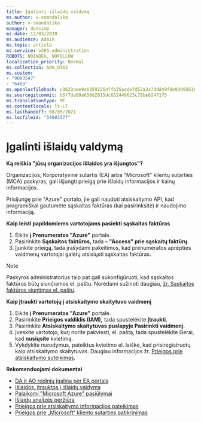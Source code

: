 ```yaml
---
title: Įgalinti išlaidų valdymą
ms.author: v-smandalika
author: v-smandalika
manager: dansimp
ms.date: 12/03/2020
ms.audience: Admin
ms.topic: article
ms.service: o365-administration
ROBOTS: NOINDEX, NOFOLLOW
localization_priority: Normal
ms.collection: Adm_O365
ms.custom:
- "9003547"
- "6463"
ms.openlocfilehash: c3623aee9ab3592254ffb25aade7d52a2c7ddd49fde939956162cd4008d5ba19
ms.sourcegitcommit: b5f7da89a650d2915dc652449623c78be6247175
ms.translationtype: MT
ms.contentlocale: lt-LT
ms.lasthandoff: 08/05/2021
ms.locfileid: "54003577"
---
```

# <a name="enable-cost-management"></a>Įgalinti išlaidų valdymą

**Ką reiškia "jūsų organizacijos išlaidos yra išjungtos"?**

Organizacijos, Korporatyvinė sutartis (EA) arba "Microsoft" klientų sutarties (MCA) paskyras, gali išjungti prieigą prie išlaidų informacijos ir kainų informacijos.

Prisijungę prie "Azure" portalo, jie gali naudoti atsiskaitymo API, kad programiškai gautumėte sąskaitas faktūras (kai pasirinksite) ir naudojimo informaciją.

**Kaip leisti papildomiems vartotojams pasiekti sąskaitas faktūras**

1. Eikite **į Prenumeratos "Azure"** portale.
2. Pasirinkite **Sąskaitos faktūros,** tada **– "Access" prie sąskaitų faktūrų**.
3. Įjunkite prieigą, tada įrašydami pakeitimus, kad prenumeratos aprėpties vaidmenų vartotojai galėtų atsisiųsti sąskaitas faktūras.

> [!NOTE]
> Paskyros administratorius taip pat gali sukonfigūruoti, kad sąskaitos faktūros būtų siunčiamos el. paštu. Norėdami sužinoti daugiau, [žr. Sąskaitos faktūros siuntimas el. paštu](https://docs.microsoft.com/azure/cost-management-billing/manage/download-azure-invoice-daily-usage-date?).

**Kaip įtraukti vartotojų į atsiskaitymo skaitytuvo vaidmenį**

1. Eikite **į Prenumeratos "Azure"** portale.
2. Pasirinkite **Prieigos valdiklis (IAM),** tada spustelėkite **Įtraukti**.
3. Pasirinkite **Atsiskaitymo skaitytuvas** **puslapyje Pasirinkti vaidmenį.**
4. Įveskite vartotojo, kurį norite pakviesti, el. paštą, tada spustelėkite Gerai, kad **nusiųsite** kvietimą.
5. Vykdykite nurodymus, pateiktus kvietimo el. laiške, kad prisiregistruotų kaip atsiskaitymo skaitytuvas. Daugiau informacijos žr. [Prieigos prie atsiskaitymo suteikimas](https://docs.microsoft.com/azure/cost-management-billing/manage/manage-billing-access?WT.mc_id=Portal-Microsoft_Azure_Support#opt-in).

**Rekomenduojami dokumentai**

- [DA ir AO rodinių įgalina per EA portalą](https://docs.microsoft.com/azure/cost-management-billing/costs/assign-access-acm-data?WT.mc_id=Portal-Microsoft_Azure_Support#enable-access-to-costs-in-the-ea-portal)
- [Išlaidos, įtrauktos į išlaidų valdymą](https://docs.microsoft.com/azure/cost-management-billing/costs/understand-cost-mgt-data?WT.mc_id=Portal-Microsoft_Azure_Support#costs-included-in-cost-management)
- [Palaikomi "Microsoft Azure" pasiūlymai](https://docs.microsoft.com/azure/cost-management-billing/costs/understand-cost-mgt-data?WT.mc_id=Portal-Microsoft_Azure_Support#supported-microsoft-azure-offers)
- [Išlaidų analizės peržiūra](https://docs.microsoft.com/azure/cost-management-billing/costs/quick-acm-cost-analysis?WT.mc_id=Portal-Microsoft_Azure_Support&tabs=azure-portal#review-costs-in-cost-analysis)
- [Prieigos prie atsiskaitymo informacijos pateikimas](https://docs.microsoft.com/azure/cost-management-billing/manage/manage-billing-access?WT.mc_id=Portal-Microsoft_Azure_Support)
- [Prieigos prie „Microsoft“ kliento sutarties patikrinimas](https://docs.microsoft.com/azure/cost-management-billing/manage/download-azure-invoice-daily-usage-date?WT.mc_id=Portal-Microsoft_Azure_Support#check-access-to-a-microsoft-customer-agreement)






